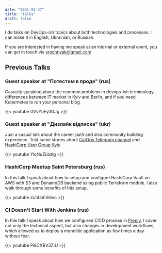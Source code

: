 ```yaml
---
date: "2021-03-27"
title: "Talks"
draft: false
---
```


I do talks on DevOps-ish topics about both technologies and processes. I can make it in English, Ukrainian, or Russian.

If you are interested in having me speak at an internal or external event, you can get in touch via yrochnyak@gmail.com

## Previous Talks

### Guest speaker at "Потестим в проде" (rus)

Casually speaking about the common problems in devops-ish terminology, differences between IT market in Kyiv and Berlin, and if you need Kubernetes to run your personal blog

{{< youtube GVvYuFy0GJg >}}

### Guest speaker at "Дизлайк відписка" (ukr)

Just a casual talk about the career path and also community building experience. Told some stories about [CatOps Telegram channel](https://t.me/catops) and [HashiCorp User Group Kyiv](https://www.meetup.com/Kyiv-HashiCorp-User-Group/)

{{< youtube YiqNuZLbzlg >}}

### HashiCorp Meetup Saint Petersburg (rus)

In this talk I speak about how to setup and configure HashiCorp Vault on AWS with S3 and DynamoDB backend using public Terraform module. I also walk through some benefits of this setup.

{{< youtube sUl4s6IV6wc >}}

### CI Doesn't Start With Jenkins (rus)

In this talk I speak about how we configured CICD process in [Preply](preply.com). I cover not only the technical aspect, but also changes in development workflows, which allowed us to deploy a monolitic application as few times a day without fear.

{{< youtube Pi8CXBV3ZIU >}}
